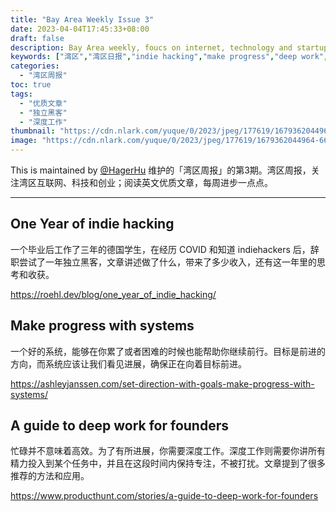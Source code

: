 ```yaml
---
title: "Bay Area Weekly Issue 3"
date: 2023-04-04T17:45:33+08:00
draft: false
description: Bay Area weekly, foucs on internet, technology and startup. 
keywords: ["湾区","湾区日报","indie hacking","make progress","deep work","湾区周报"]
categories:
  - "湾区周报"
toc: true
tags:
  - "优质文章"
  - "独立黑客"
  - "深度工作"
thumbnail: "https://cdn.nlark.com/yuque/0/2023/jpeg/177619/1679362044964-661ddbc6-43ee-4b2f-8bfa-6c1af1ed1d1c.jpeg"
image: "https://cdn.nlark.com/yuque/0/2023/jpeg/177619/1679362044964-661ddbc6-43ee-4b2f-8bfa-6c1af1ed1d1c.jpeg"
---
```


This is maintained by [@HagerHu](https://twitter.com/hagerhu) 维护的「湾区周报」的第3期。湾区周报，关注湾区互联网、科技和创业；阅读英文优质文章，每周进步一点点。

---

## One Year of indie hacking

一个毕业后工作了三年的德国学生，在经历 COVID 和知道 indiehackers 后，辞职尝试了一年独立黑客，文章讲述做了什么，带来了多少收入，还有这一年里的思考和收获。

<https://roehl.dev/blog/one_year_of_indie_hacking/>

## Make progress with systems

一个好的系统，能够在你累了或者困难的时候也能帮助你继续前行。目标是前进的方向，而系统应该让我们看见进展，确保正在向着目标前进。

<https://ashleyjanssen.com/set-direction-with-goals-make-progress-with-systems/>

## A guide to deep work for founders

忙碌并不意味着高效。为了有所进展，你需要深度工作。深度工作则需要你讲所有精力投入到某个任务中，并且在这段时间内保持专注，不被打扰。文章提到了很多推荐的方法和应用。

<https://www.producthunt.com/stories/a-guide-to-deep-work-for-founders>
